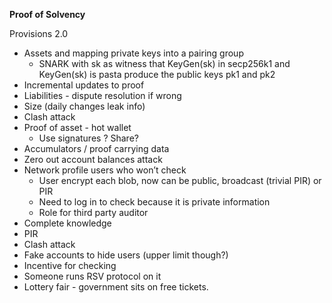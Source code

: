 **Proof of Solvency**

Provisions 2.0



- Assets and mapping private keys into a pairing group
  - SNARK with sk as witness that KeyGen(sk) in secp256k1 and KeyGen(sk) is pasta produce the public keys pk1 and pk2
- Incremental updates to proof
- Liabilities - dispute resolution if wrong
- Size (daily changes leak info)
- Clash attack
- Proof of asset - hot wallet 
  - Use signatures ? Share?
- Accumulators / proof carrying data
- Zero out account balances attack
- Network profile users who won’t check 
  - User encrypt each blob, now can be public, broadcast (trivial PIR) or PIR 
  - Need to log in to check because it is private information 
  - Role for third party auditor
- Complete knowledge 
- PIR 
- Clash attack
- Fake accounts to hide users (upper limit though?)
- Incentive for checking
- Someone runs RSV protocol on it
- Lottery fair - government sits on free tickets. 